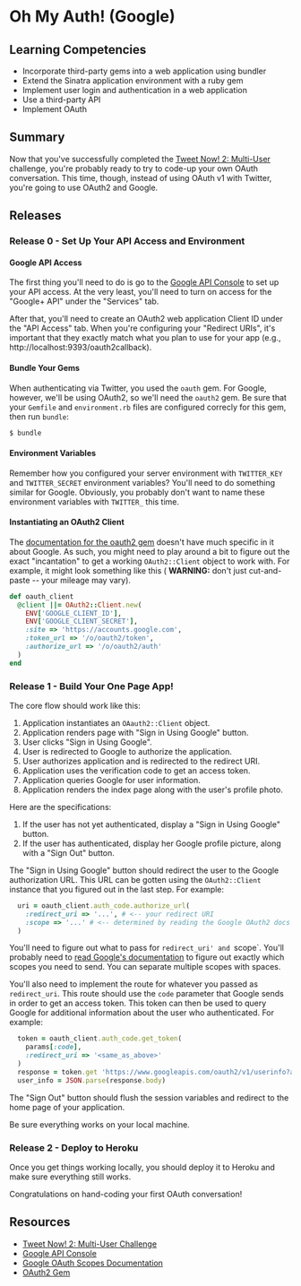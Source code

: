 # Oh My Auth! (Google)

## Learning Competencies

* Incorporate third-party gems into a web application using bundler
* Extend the Sinatra application environment with a ruby gem
* Implement user login and authentication in a web application
* Use a third-party API
* Implement OAuth


## Summary

Now that you've successfully completed the [Tweet Now! 2: Multi-User][Tweet Now! 2: Multi-User Challenge] challenge, you're probably ready to try to code-up your own OAuth conversation. This time, though, instead of using OAuth v1 with Twitter, you're going to use OAuth2 and Google.


## Releases

### Release 0 - Set Up Your API Access and Environment

#### Google API Access

The first thing you'll need to do is go to the [Google API Console][] to set up your API access. At the very least, you'll need to turn on access for the "Google+ API" under the "Services" tab.

After that, you'll need to create an OAuth2 web application Client ID under the "API Access" tab. When you're configuring your "Redirect URIs", it's important that they exactly match what you plan to use for your app (e.g., http://localhost:9393/oauth2callback).

#### Bundle Your Gems

When authenticating via Twitter, you used the `oauth` gem. For Google, however, we'll be using OAuth2, so we'll need the `oauth2` gem. Be sure that your `Gemfile` and `environment.rb` files are configured correcly for this gem, then run `bundle`:

```bash
$ bundle
```

#### Environment Variables

Remember how you configured your server environment with `TWITTER_KEY` and `TWITTER_SECRET` environment variables? You'll need to do something similar for Google. Obviously, you probably don't want to name these environment variables with `TWITTER_` this time.

#### Instantiating an OAuth2 Client

The [documentation for the oauth2 gem][OAuth2 Gem] doesn't have much specific in it about Google. As such, you might need to play around a bit to figure out the exact "incantation" to get a working `OAuth2::Client` object to work with. For example, it might look something like this ( **WARNING:** don't just cut-and-paste -- your mileage may vary).

```ruby
def oauth_client
  @client ||= OAuth2::Client.new(
    ENV['GOOGLE_CLIENT_ID'],
    ENV['GOOGLE_CLIENT_SECRET'],
    :site => 'https://accounts.google.com',
    :token_url => '/o/oauth2/token',
    :authorize_url => '/o/oauth2/auth'
  )
end
```

### Release 1 - Build Your One Page App!

The core flow should work like this:

1. Application instantiates an `OAauth2::Client` object.
1. Application renders page with "Sign in Using Google" button.
1. User clicks "Sign in Using Google".
1. User is redirected to Google to authorize the application.
1. User authorizes application and is redirected to the redirect URI.
1. Application uses the verification code to get an access token.
1. Application queries Google for user information.
1. Application renders the index page along with the user's profile photo.

Here are the specifications:

1. If the user has not yet authenticated, display a "Sign in Using Google" button.
2. If the user has authenticated, display her Google profile picture, along with a "Sign Out" button.

The "Sign in Using Google" button should redirect the user to the Google authorization URL. This URL can be gotten using the `OAuth2::Client` instance that you figured out in the last step. For example:

```ruby
  uri = oauth_client.auth_code.authorize_url(
    :redirect_uri => '...', # <-- your redirect URI
    :scope => '...' # <-- determined by reading the Google OAuth2 docs
  )
```

You'll need to figure out what to pass for `redirect_uri' and `scope`. You'll probably need to [read Google's documentation][Google OAuth Scopes Documentation] to figure out exactly which scopes you need to send. You can separate multiple scopes with spaces.

You'll also need to implement the route for whatever you passed as `redirect_uri`. This route should use the `code` parameter that Google sends in order to get an access token. This token can then be used to query Google for additional information about the user who authenticated. For example:

```ruby
  token = oauth_client.auth_code.get_token(
    params[:code],
    :redirect_uri => '<same_as_above>'
  )
  response = token.get 'https://www.googleapis.com/oauth2/v1/userinfo?alt=json'
  user_info = JSON.parse(response.body)
```

The "Sign Out" button should flush the session variables and redirect to the home page of your application.

Be sure everything works on your local machine.

### Release 2 - Deploy to Heroku

Once you get things working locally, you should deploy it to Heroku and make sure everything still works.

Congratulations on hand-coding your first OAuth conversation!


## Resources

* [Tweet Now! 2: Multi-User Challenge][]
* [Google API Console][]
* [Google OAuth Scopes Documentation][]
* [OAuth2 Gem][]

[Tweet Now! 2: Multi-User Challenge]:https://github.com/Devbootcamp/tweet-now-2-multi-user-challenge
[Google API Console]:https://code.google.com/apis/console/
[Google OAuth Scopes Documentation]:https://developers.google.com/+/api/oauth#scopes
[OAuth2 Gem]:https://github.com/intridea/oauth2
